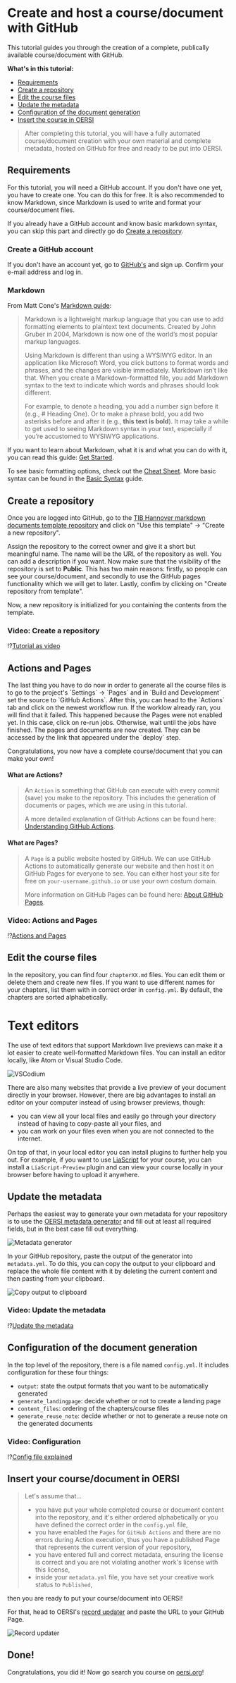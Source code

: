 # Create and host a course/document with GitHub
This tutorial guides you through the creation of a complete, publically available course/document with GitHub.

**What's in this tutorial:**

* [Requirements](#requirements)
* [Create a repository](#create-a-repository)
* [Edit the course files](#edit-the-course-files)
* [Update the metadata](#update-the-metadata)
* [Configuration of the document generation](#configuration-of-the-document-generation)
* [Insert the course in OERSI](#insert-your-coursedocument-in-oersi)

> After completing this tutorial, you will have a fully automated course/document creation with your own material and complete metadata, hosted on GitHub for free and ready to be put into OERSI.

## Requirements
For this tutorial, you will need a GitHub account. If you don't have one yet, you have to create one. You can do this for free. It is also recommended to know Markdown, since Markdown is used to write and format your course/document files.

If you already have a GitHub account and know basic markdown syntax, you can skip this part and directly go do [Create a repository](#create-a-repository).

### Create a GitHub account

If you don't have an account yet, go to [GitHub's](https://github.com/) and sign up. Confirm your e-mail address and log in.

### Markdown

From Matt Cone's [Markdown guide](https://www.markdownguide.org/getting-started/):

>Markdown is a lightweight markup language that you can use to add formatting elements to plaintext text documents. Created by John Gruber in 2004, Markdown is now one of the world’s most popular markup languages.
>
>Using Markdown is different than using a WYSIWYG editor. In an application like Microsoft Word, you click buttons to format words and phrases, and the changes are visible immediately. Markdown isn’t like that. When you create a Markdown-formatted file, you add Markdown syntax to the text to indicate which words and phrases should look different.
>
>For example, to denote a heading, you add a number sign before it (e.g., # Heading One). Or to make a phrase bold, you add two asterisks before and after it (e.g., **this text is bold**). It may take a while to get used to seeing Markdown syntax in your text, especially if you’re accustomed to WYSIWYG applications.

If you want to learn about Markdown, what it is and what you can do with it, you can read this guide: [Get Started](https://www.markdownguide.org/getting-started/).

To see basic formatting options, check out the [Cheat Sheet](https://www.markdownguide.org/cheat-sheet/). More basic syntax can be found in the [Basic Syntax](https://www.markdownguide.org/basic-syntax/) guide.

## Create a repository
Once you are logged into GitHub, go to the [TIB Hannover markdown documents template repository](https://github.com/TIBHannover/markdown-documents-template) and click on "Use this template" -> "Create a new repository".

Assign the repository to the correct owner and give it a short but meaningful name. The name will be the URL of the repository as well. You can add a description if you want. Now make sure that the visibility of the repository is set to **Public**. This has two main reasons: firstly, so people can see your course/document, and secondly to use the GitHub pages functionality which we will get to later. Lastly, confim by clicking on "Create repository from template".

Now, a new repository is initialized for you containing the contents from the template.

### Video: Create a repository
!?[Tutorial as video](videos/create-from-template.mp4)

## Actions and Pages

<section>
The last thing you have to do now in order to generate all the course files is to go to the project's `Settings` -> `Pages` and in `Build and Development` set the source to `GitHub Actions`. After this, you can head to the `Actions` tab and click on the newest workflow run. If the worklow already ran, you will find that it failed. This happened because the Pages were not enabled yet. In this case, click on re-run jobs. Otherwise, wait until the jobs have finished. The pages and documents are now created. They can be accessed by the link that appeared under the `deploy` step.

Congratulations, you now have a complete course/document that you can make your own!

#### What are Actions?

> An `Action` is something that GitHub can execute with every commit (save) you make to the repository. This includes the generation of documents or pages, which we are using in this tutorial.
>
> A more detailed explanation of GitHub Actions can be found here: [Understanding GitHub Actions](https://docs.github.com/en/actions/learn-github-actions/understanding-github-actions).

#### What are Pages?
> A `Page` is a public website hosted by GitHub. We can use GitHub Actions to automatically generate our website and then host it on GitHub Pages for everyone to see. You can either host your site for free on `your-username.github.io` or use your own costum domain.
>
>More information on GitHub Pages can be found here: [About GitHub Pages](https://docs.github.com/en/pages/getting-started-with-github-pages/about-github-pages).

</section>

### Video: Actions and Pages
!?[Actions and Pages](videos/pages.mp4)

## Edit the course files
In the repository, you can find four `chapterXX.md` files. You can edit them or delete them and create new files. If you want to use different names for your chapters, list them with in correct order in `config.yml`. By default, the chapters are sorted alphabetically.

Text editors
============
The use of text editors that support Markdown live previews can make it a lot easier to create well-formatted Markdown files. You can install an editor locally, like Atom or Visual Studio Code.

![VSCodium](img/vscode.png "Visual Studio Code - Text CC-BY-SA Matt Cone Markdown Guide")

There are also many websites that provide a live preview of your document directly in your browser.
However, there are big advantages to install an editor on your computer instead of using browser previews, though:

* you can view all your local files and easily go through your directory instead of having to copy-paste all your files, and
* you can work on your files even when you are not connected to the internet.

On top of that, in your local editor you can install plugins to further help you out. For example, if you want to use [LiaScript](https://liascript.github.io) for your course, you can install a `LiaScript-Preview` plugin and can view your course locally in your browser before having to upload it anywhere.

## Update the metadata
Perhaps the easiest way to generate your own metadata for your repository is to use the [OERSI metadata generator](https://oersi.gitlab.io/metadata-form/metadata-generator.html) and fill out at least all required fields, but in the best case fill out everything.

![Metadata generator](img/metadata-form.png "Metadata Generator")

In your GitHub repository, paste the output of the generator into `metadata.yml`. To do this, you can copy the output to your clipboard and replace the whole file content with it by deleting the current content and then pasting from your clipboard.

![Copy output to clipboard](img/metadata-copy-to-clipboard.png)

### Video: Update the metadata
!?[Update the metadata](videos/metadata-placeholder.mp4)

## Configuration of the document generation
In the top level of the repository, there is a file named `config.yml`. It includes configuration for these four things:

* `output`: state the output formats that you want to be automatically generated
* `generate_landingpage`: decide whether or not to create a landing page
* `content_files`: ordering of the chapters/course files
* `generate_reuse_note`: decide whether or not to generate a reuse note on the generated documents

### Video: Configuration
!?[Config file explained](videos/config.mp4)

## Insert your course/document in OERSI
> Let's assume that...
>
> * you have put your whole completed course or document content into the repository, and it's either ordered alphabetically or you have defined the correct order in the `config.yml` file,
> * you have enabled the `Pages` for `GitHub Actions` and there are no errors during Action execution, thus you have a published Page that represents the current version of your repository,
> * you have entered full and correct metadata, ensuring the license is correct and you are not violating another work's license with this license,
> * inside your `metadata.yml` file, you have set your creative work status to `Published`,

then you are ready to put your course/document into OERSI!

For that, head to OERSI's [record updater](https://oersi.org/resources/pages/de/record_update/) and paste the URL to your GitHub Page.

![Record updater](img/record-updater.png)

## Done!
Congratulations, you did it! Now go search you course on [oersi.org](https://oersi.org)!
